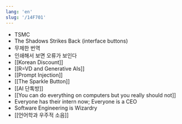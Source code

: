 ```yaml
---
lang: 'en'
slug: '/14F701'
---
```


- TSMC
- The Shadows Strikes Back (interface buttons)
- 무제한 번역
- 인쇄해서 보면 오류가 보인다
- [[Korean Discount]]
- [[R=VD and Generative AIs]]
- [[Prompt Injection]]
- [[The Sparkle Button]]
- [[AI 단톡방]]
- [[You can do everything on computers but you really should not]]
- Everyone has their intern now; Everyone is a CEO
- Software Engineering is Wizardry
- [[언어학과 우주적 소음]]

